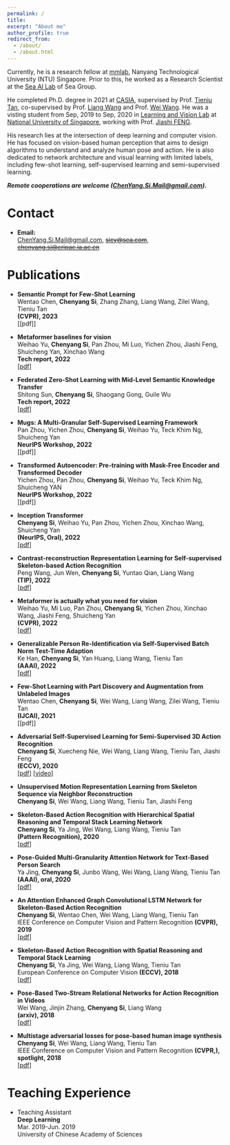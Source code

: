 ```yaml
---
permalink: /
title: 
excerpt: "About me"
author_profile: true
redirect_from: 
  - /about/
  - /about.html
---
```


Currently, he is a research fellow at [mmlab](https://www.mmlab-ntu.com/index.html), Nanyang Technological University (NTU) Singapore. Prior to this, he worked as a Research Scientist at the [Sea AI Lab](https://sail.sea.com/) of Sea Group.


<!-- Before that, he was a Research Scientist in [Sea AI Lab](https://sail.sea.com/) of Sea group.  -->


<!-- Before that,  -->
He completed Ph.D. degree in 2021 at [CASIA](http://english.ia.cas.cn/), supervised by Prof. [Tieniu Tan](http://cripac.ia.ac.cn/en/EN/column/item80.shtml), co-supervised by Prof. [Liang Wang](http://cripac.ia.ac.cn/en/EN/column/item125.shtml) and Prof. [Wei Wang](http://cripac.ia.ac.cn/en/EN/column/item118.shtml). He was a visting student from Sep, 2019 to Sep, 2020 in [Learning and Vision Lab](http://www.lv-nus.org/) at [National University of Singapore](http://www.nus.edu.sg/), working with  Prof. [Jiashi FENG](https://sites.google.com/site/jshfeng/home?authuser=0). 
<!-- I was a Research Scientist in Sea AI Lab of Sea group (2021-2022). -->
<!-- Before that, I received my bachelor's degree from Zhengzhou University.  -->
<!-- My research interests include computer vision and machine learning. -->


His research lies at the intersection of deep learning and computer vision. He has focused on vision-based human perception that aims to design       algorithms to understand and analyze human pose and action. He is also dedicated to network architecture and visual learning with limited labels, including few-shot learning, self-supervised learning and semi-supervised learning. 


***Remote cooperations are welcome (ChenYang.Si.Mail@gmail.com).***
  

# Contact

   * **Email:** <br /> ChenYang.Si.Mail@gmail.com, ~~sicy@sea.com~~, ~~chenyang.si@cripac.ia.ac.cn~~

<!--    * **Address:** <br /> <cite>No.95, Zhongguancun East Road,<br /> Haidian District,<br /> Beijing, P.R.China<br /> 100190</cite> -->
   



<!-- # News@2022
   * One paper is accepted by NeurIPS 2022.
   
   * One paper is accepted by TIP.
   
   * One paper is accepted by CVPR 2022.
   
   * One paper is accepted by AAAI 2022. -->
   
<!--    * One paper is accepted by IJCAI 2021.
   
   * One paper is accepted by ECCV 2020.
   
   * One paper is accepted by Pattern Recognition Journal. 
   
   * One paper is accepted by AAAI 2020.
    
   * One paper is accepted by CVPR 2019.

   * One paper is accepted by ECCV 2018.

   * One paper is accepted by CVPR 2018. -->



# Publications

* **Semantic Prompt for Few-Shot Learning**<br /> Wentao Chen, **Chenyang Si**, Zhang Zhang, Liang Wang, Zilei Wang, Tieniu Tan<br /> **(CVPR), 2023**<br /> [[pdf]] 


* **Metaformer baselines for vision**<br /> Weihao Yu, **Chenyang Si**, Pan Zhou, Mi Luo, Yichen Zhou, Jiashi Feng, Shuicheng Yan, Xinchao Wang<br /> **Tech report, 2022**<br /> [[pdf](https://arxiv.org/pdf/2210.13452.pdf)] 

* **Federated Zero-Shot Learning with Mid-Level Semantic Knowledge Transfer**<br /> Shitong Sun, **Chenyang Si**, Shaogang Gong, Guile Wu<br /> **Tech report, 2022**<br /> [[pdf](https://arxiv.org/pdf/2208.13465.pdf)] 

* **Mugs: A Multi-Granular Self-Supervised Learning Framework**<br /> Pan Zhou, Yichen Zhou, **Chenyang Si**, Weihao Yu, Teck Khim Ng, Shuicheng Yan<br /> **NeurIPS Workshop, 2022**<br /> [[pdf]] 

* **Transformed Autoencoder: Pre-training with Mask-Free Encoder and Transformed Decoder**<br /> Yichen Zhou, Pan Zhou, **Chenyang Si**, Weihao Yu, Teck Khim Ng, Shuicheng YAN<br /> **NeurIPS Workshop, 2022**<br /> [[pdf]] 

* **Inception Transformer**<br /> **Chenyang Si**, Weihao Yu, Pan Zhou, Yichen Zhou, Xinchao Wang, Shuicheng Yan<br /> **(NeurIPS, Oral), 2022**<br /> [[pdf](https://arxiv.org/pdf/2205.12956.pdf)] 

* **Contrast-reconstruction Representation Learning for Self-supervised Skeleton-based Action Recognition**<br /> Peng Wang, Jun Wen, **Chenyang Si**, Yuntao Qian, Liang Wang<br /> **(TIP), 2022**<br /> [[pdf](https://arxiv.org/pdf/2111.11051.pdf)] 

* **Metaformer is actually what you need for vision**<br /> Weihao Yu, Mi Luo, Pan Zhou, **Chenyang Si**, Yichen Zhou, Xinchao Wang, Jiashi Feng, Shuicheng Yan<br /> **(CVPR), 2022**<br /> [[pdf](https://arxiv.org/pdf/2111.11418.pdf)] 

* **Generalizable Person Re-Identification via Self-Supervised Batch Norm Test-Time Adaption**<br /> Ke Han, **Chenyang Si**, Yan Huang, Liang Wang, Tieniu Tan<br /> **(AAAI), 2022**<br /> [[pdf](https://arxiv.org/pdf/2105.11874.pdf)] 

* **Few-Shot Learning with Part Discovery and Augmentation from Unlabeled Images**<br /> Wentao Chen, **Chenyang Si**, Wei Wang, Liang Wang, Zilei Wang, Tieniu Tan<br /> **(IJCAI), 2021**<br /> [[pdf]] 

* **Adversarial Self-Supervised Learning for Semi-Supervised 3D Action Recognition**<br /> **Chenyang Si**, Xuecheng Nie, Wei Wang, Liang Wang, Tieniu Tan, Jiashi Feng<br /> **(ECCV), 2020**<br /> [[pdf](https://arxiv.org/pdf/2007.05934.pdf)] [[video](https://www.youtube.com/watch?v=2YXIYf5yRe0)]

* **Unsupervised Motion Representation Learning from Skeleton Sequence via Neighbor Reconstruction**<br /> **Chenyang Si**, Wei Wang, Liang Wang, Tieniu Tan, Jiashi Feng<br /> 

* **Skeleton-Based Action Recognition with Hierarchical Spatial Reasoning and Temporal Stack Learning Network**<br /> **Chenyang Si**, Ya Jing, Wei Wang, Liang Wang, Tieniu Tan<br /> **(Pattern Recognition), 2020**<br /> [[pdf](https://www.sciencedirect.com/science/article/abs/pii/S0031320320303149)]


* **Pose-Guided Multi-Granularity Attention Network for Text-Based Person Search**<br /> Ya Jing, **Chenyang Si**, Junbo Wang, Wei Wang, Liang Wang, Tieniu Tan<br /> **(AAAI), oral, 2020**<br /> [[pdf](https://arxiv.org/pdf/1809.08440.pdf)]
<!-- <br /> ![Image](/images/paper/GALM1.jpg)  -->


* **An Attention Enhanced Graph Convolutional LSTM Network for Skeleton-Based Action Recognition**<br /> **Chenyang Si**, Wentao Chen,  Wei Wang, Liang Wang, Tieniu Tan<br /> IEEE Conference on Computer Vision and Pattern Recognition **(CVPR), 2019**<br /> [[pdf](https://arxiv.org/pdf/1902.09130.pdf)]
<!-- <br /> ![Image](/images/paper/agc-lstm1.png)  -->

* **Skeleton-Based Action Recognition with Spatial Reasoning and Temporal Stack Learning**<br /> **Chenyang Si**, Ya Jing, Wei Wang, Liang Wang, Tieniu Tan<br /> European Conference on Computer Vision **(ECCV), 2018**<br /> [[pdf](http://openaccess.thecvf.com/content_ECCV_2018/papers/Chenyang_Si_Skeleton-Based_Action_Recognition_ECCV_2018_paper.pdf)]
<!-- <br /> ![Image](/images/paper/STR-TSL1.png)  -->

* **Pose-Based Two-Stream Relational Networks for Action Recognition in Videos**<br /> Wei Wang, Jinjin Zhang, **Chenyang Si**, Liang Wang<br /> **(arxiv), 2018**<br /> [[pdf](https://arxiv.org/pdf/1805.08484.pdf)]
<!-- <br /> ![Image](/images/paper/psrn1.png)  -->

* **Multistage adversarial losses for pose-based human image synthesis**<br /> **Chenyang Si**, Wei Wang, Liang Wang, Tieniu Tan<br /> IEEE Conference on Computer Vision and Pattern Recognition **(CVPR,), spotlight, 2018**<br /> [[pdf](http://openaccess.thecvf.com/content_cvpr_2018/papers/Si_Multistage_Adversarial_Losses_CVPR_2018_paper.pdf)]
<!-- <br /> ![Image](/images/paper/MAL1.png)  -->


<!-- # Professional Service

* Conference reviewer: ICCV, CVPR, ECCV, AAAI, 


 -->

# Teaching Experience

* Teaching Assistant<br /> **Deep Learning**<br /> Mar. 2019-Jun. 2019<br /> University of Chinese Academy of Sciences



